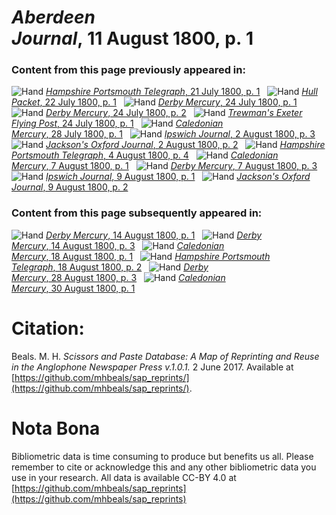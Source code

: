 # *Aberdeen Journal*, 11 August 1800, p. 1  
  
### Content from this page previously appeared in:  
![Hand](http://scissorsandpaste.net/wp-content/uploads/2017/06/smallhandpointer.png) [*Hampshire Portsmouth Telegraph*, 21 July 1800, p. 1](https://mhbeals.github.io/sap_html/Hampshire-Portsmouth-Telegraph/Hampshire-Portsmouth-Telegraph-21-July-1800-p-1)  
![Hand](http://scissorsandpaste.net/wp-content/uploads/2017/06/smallhandpointer.png) [*Hull Packet*, 22 July 1800, p. 1](https://mhbeals.github.io/sap_html/Hull-Packet/Hull-Packet-22-July-1800-p-1)  
![Hand](http://scissorsandpaste.net/wp-content/uploads/2017/06/smallhandpointer.png) [*Derby Mercury*, 24 July 1800, p. 1](https://mhbeals.github.io/sap_html/Derby-Mercury/Derby-Mercury-24-July-1800-p-1)  
![Hand](http://scissorsandpaste.net/wp-content/uploads/2017/06/smallhandpointer.png) [*Derby Mercury*, 24 July 1800, p. 2](https://mhbeals.github.io/sap_html/Derby-Mercury/Derby-Mercury-24-July-1800-p-2)  
![Hand](http://scissorsandpaste.net/wp-content/uploads/2017/06/smallhandpointer.png) [*Trewman's Exeter Flying Post*, 24 July 1800, p. 1](https://mhbeals.github.io/sap_html/Trewman's-Exeter-Flying-Post/Trewman's-Exeter-Flying-Post-24-July-1800-p-1)  
![Hand](http://scissorsandpaste.net/wp-content/uploads/2017/06/smallhandpointer.png) [*Caledonian Mercury*, 28 July 1800, p. 1](https://mhbeals.github.io/sap_html/Caledonian-Mercury/Caledonian-Mercury-28-July-1800-p-1)  
![Hand](http://scissorsandpaste.net/wp-content/uploads/2017/06/smallhandpointer.png) [*Ipswich Journal*, 2 August 1800, p. 3](https://mhbeals.github.io/sap_html/Ipswich-Journal/Ipswich-Journal-2-August-1800-p-3)  
![Hand](http://scissorsandpaste.net/wp-content/uploads/2017/06/smallhandpointer.png) [*Jackson's Oxford Journal*, 2 August 1800, p. 2](https://mhbeals.github.io/sap_html/Jackson's-Oxford-Journal/Jackson's-Oxford-Journal-2-August-1800-p-2)  
![Hand](http://scissorsandpaste.net/wp-content/uploads/2017/06/smallhandpointer.png) [*Hampshire Portsmouth Telegraph*, 4 August 1800, p. 4](https://mhbeals.github.io/sap_html/Hampshire-Portsmouth-Telegraph/Hampshire-Portsmouth-Telegraph-4-August-1800-p-4)  
![Hand](http://scissorsandpaste.net/wp-content/uploads/2017/06/smallhandpointer.png) [*Caledonian Mercury*, 7 August 1800, p. 1](https://mhbeals.github.io/sap_html/Caledonian-Mercury/Caledonian-Mercury-7-August-1800-p-1)  
![Hand](http://scissorsandpaste.net/wp-content/uploads/2017/06/smallhandpointer.png) [*Derby Mercury*, 7 August 1800, p. 3](https://mhbeals.github.io/sap_html/Derby-Mercury/Derby-Mercury-7-August-1800-p-3)  
![Hand](http://scissorsandpaste.net/wp-content/uploads/2017/06/smallhandpointer.png) [*Ipswich Journal*, 9 August 1800, p. 1](https://mhbeals.github.io/sap_html/Ipswich-Journal/Ipswich-Journal-9-August-1800-p-1)  
![Hand](http://scissorsandpaste.net/wp-content/uploads/2017/06/smallhandpointer.png) [*Jackson's Oxford Journal*, 9 August 1800, p. 2](https://mhbeals.github.io/sap_html/Jackson's-Oxford-Journal/Jackson's-Oxford-Journal-9-August-1800-p-2)  
  
### Content from this page subsequently appeared in:  
![Hand](http://scissorsandpaste.net/wp-content/uploads/2017/06/smallhandpointer.png) [*Derby Mercury*, 14 August 1800, p. 1](https://mhbeals.github.io/sap_html/Derby-Mercury/Derby-Mercury-14-August-1800-p-1)  
![Hand](http://scissorsandpaste.net/wp-content/uploads/2017/06/smallhandpointer.png) [*Derby Mercury*, 14 August 1800, p. 3](https://mhbeals.github.io/sap_html/Derby-Mercury/Derby-Mercury-14-August-1800-p-3)  
![Hand](http://scissorsandpaste.net/wp-content/uploads/2017/06/smallhandpointer.png) [*Caledonian Mercury*, 18 August 1800, p. 1](https://mhbeals.github.io/sap_html/Caledonian-Mercury/Caledonian-Mercury-18-August-1800-p-1)  
![Hand](http://scissorsandpaste.net/wp-content/uploads/2017/06/smallhandpointer.png) [*Hampshire Portsmouth Telegraph*, 18 August 1800, p. 2](https://mhbeals.github.io/sap_html/Hampshire-Portsmouth-Telegraph/Hampshire-Portsmouth-Telegraph-18-August-1800-p-2)  
![Hand](http://scissorsandpaste.net/wp-content/uploads/2017/06/smallhandpointer.png) [*Derby Mercury*, 28 August 1800, p. 3](https://mhbeals.github.io/sap_html/Derby-Mercury/Derby-Mercury-28-August-1800-p-3)  
![Hand](http://scissorsandpaste.net/wp-content/uploads/2017/06/smallhandpointer.png) [*Caledonian Mercury*, 30 August 1800, p. 1](https://mhbeals.github.io/sap_html/Caledonian-Mercury/Caledonian-Mercury-30-August-1800-p-1)  


# Citation: 

Beals. M. H. *Scissors and Paste Database: A Map of Reprinting and Reuse in the Anglophone Newspaper Press v.1.0.1.* 2 June 2017. Available at [https://github.com/mhbeals/sap_reprints/](https://github.com/mhbeals/sap_reprints/). 

# Nota Bona

Bibliometric data is time consuming to produce but benefits us all. Please remember to cite or acknowledge this and any other bibliometric data you use in your research. All data is available CC-BY 4.0 at [https://github.com/mhbeals/sap_reprints](https://github.com/mhbeals/sap_reprints)
